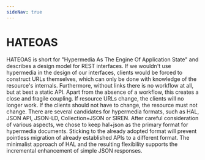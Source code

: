 ```yaml
---
sideNav: true
---
```


# HATEOAS

HATEOAS is short for "Hypermedia As The Engine Of Application State" and describes a design model for REST interfaces.
If we wouldn't use hypermedia in the design of our interfaces, clients would be forced to construct URLs themselves, which can only be done with knowledge of the resource's internals.
Furthermore, without links there is no workflow at all, but at best a static API. Apart from the absence of a workflow, this creates a close and fragile coupling. If resource URLs change, the clients will no longer work.
If the clients should not have to change, the resource must not change. There are several candidates for hypermedia formats, such as HAL, JSON API, JSON-LD, Collection+JSON or SIREN.
After careful consideration of various aspects, we chose to keep hal+json as the primary format for hypermedia documents.
Sticking to the already adopted format will prevent pointless migration of already established APIs to a different format.
The minimalist approach of HAL and the resulting flexibility supports the incremental enhancement of simple JSON responses.